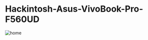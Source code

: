 # Hackintosh-Asus-VivoBook-Pro-F560UD

![home](https://user-images.githubusercontent.com/95122515/201452163-fd5be9f1-1e5a-4296-b431-abd358028ba2.png)
